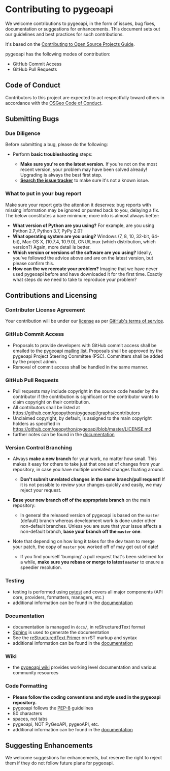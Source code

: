 # Contributing to pygeoapi

We welcome contributions to pygeoapi, in the form of issues, bug fixes, documentation or
suggestions for enhancements. This document sets out our guidelines and best
practices for such contributions.

It's based on the [Contributing to Open Source Projects
Guide](https://contribution-guide-org.readthedocs.io/).

pygeoapi has the following modes of contribution:

- GitHub Commit Access
- GitHub Pull Requests

## Code of Conduct

Contributors to this project are expected to act respectfully toward others in accordance with the [OSGeo Code of Conduct](https://www.osgeo.org/code_of_conduct).

## Submitting Bugs

### Due Diligence

Before submitting a bug, please do the following:

* Perform __basic troubleshooting__ steps:

    * __Make sure you're on the latest version.__ If you're not on the most
      recent version, your problem may have been solved already! Upgrading is
      always the best first step.
    * [__Search the issue
      tracker__](https://github.com/geopython/pygeoapi/issues)
      to make sure it's not a known issue.

### What to put in your bug report

Make sure your report gets the attention it deserves: bug reports with missing
information may be ignored or punted back to you, delaying a fix.  The below
constitutes a bare minimum; more info is almost always better:

* __What version of Python are you using?__ For example, are you using Python
  2.7, Python 3.7, PyPy 2.0?
* __What operating system are you using?__ Windows (7, 8, 10, 32-bit, 64-bit),
  Mac OS X,  (10.7.4, 10.9.0), GNU/Linux (which distribution, which version?)
  Again, more detail is better.
* __Which version or versions of the software are you using?__ Ideally, you've
  followed the advice above and are on the latest version, but please confirm
  this.
* __How can the we recreate your problem?__ Imagine that we have never used
  pygeoapi before and have downloaded it for the first time. Exactly what steps
  do we need to take to reproduce your problem?

## Contributions and Licensing

### Contributor License Agreement

Your contribution will be under our [license](https://github.com/geopython/pygeoapi/blob/master/LICENSE.md) as per [GitHub's terms of service](https://help.github.com/articles/github-terms-of-service/#6-contributions-under-repository-license).

### GitHub Commit Access

* Proposals to provide developers with GitHub commit access shall be emailed to the pygeoapi [mailing list](https://lists.osgeo.org/mailman/listinfo/pygeoapi). Proposals shall be approved by the pygeoapi Project Steering Committee (PSC).  Committers shall be added by the project admin.
* Removal of commit access shall be handled in the same manner.

### GitHub Pull Requests

* Pull requests may include copyright in the source code header by the contributor if the contribution is significant or the contributor wants to claim copyright on their contribution.
* All contributors shall be listed at https://github.com/geopython/pygeoapi/graphs/contributors
* Unclaimed copyright, by default, is assigned to the main copyright holders as specified in https://github.com/geopython/pygeoapi/blob/master/LICENSE.md
* further notes can be found in the [documentation](https://docs.pygeoapi.io/en/latest/development.html#testing)

### Version Control Branching

* Always __make a new branch__ for your work, no matter how small. This makes
  it easy for others to take just that one set of changes from your repository,
  in case you have multiple unrelated changes floating around.

    * __Don't submit unrelated changes in the same branch/pull request!__ If it
      is not possible to review your changes quickly and easily, we may reject
      your request.

* __Base your new branch off of the appropriate branch__ on the main repository:

    * In general the released version of pygeoapi is based on the ``master``
      (default) branch whereas development work is done under other non-default
      branches. Unless you are sure that your issue affects a non-default
      branch, __base your branch off the ``master`` one__.

* Note that depending on how long it takes for the dev team to merge your
  patch, the copy of ``master`` you worked off of may get out of date!
    * If you find yourself 'bumping' a pull request that's been sidelined for a
      while, __make sure you rebase or merge to latest ``master``__ to ensure a
        speedier resolution.

### Testing

* testing is performed using [pytest](https://pytest.org) and covers all major components (API core, providers, formatters, managers, etc.)
* additional information can be found in the [documentation](https://docs.pygeoapi.io/en/latest/development.html#testing)


### Documentation

* documentation is managed in `docs/`, in reStructuredText format
* [Sphinx](https://www.sphinx-doc.org) is used to generate the documentation
* See the [reStructuredText Primer](https://www.sphinx-doc.org/en/master/usage/restructuredtext/basics.html) on rST markup and syntax
* additional information can be found in the [documentation](https://docs.pygeoapi.io/en/latest/development.html#building-the-documentation)


### Wiki

* the [pygeoapi wiki](https://github.com/geopython/pygeoapi/wiki) provides working level documentation and various community resources


### Code Formatting

* __Please follow the coding conventions and style used in the pygeoapi repository.__
* pygeoapi follows the [PEP-8](http://www.python.org/dev/peps/pep-0008/) guidelines
* 80 characters
* spaces, not tabs
* pygeoapi, NOT PyGeoAPI, pygeoAPI, etc.
* additional information can be found in the [documentation](https://docs.pygeoapi.io/en/latest/development.html#linting)

## Suggesting Enhancements

We welcome suggestions for enhancements, but reserve the right to reject them
if they do not follow future plans for pygeoapi.
